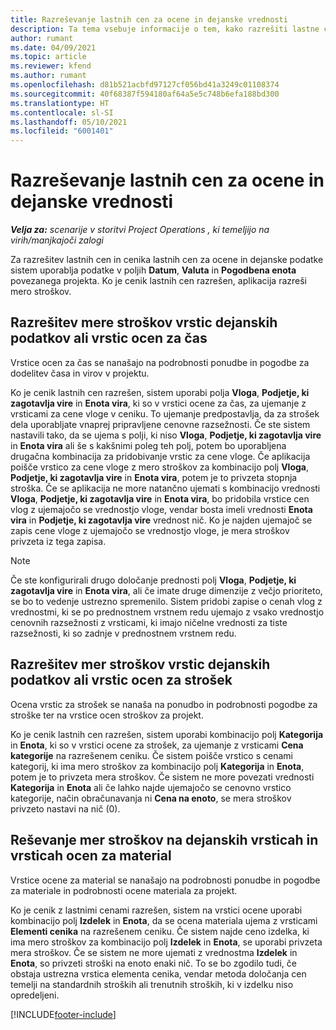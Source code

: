 ```yaml
---
title: Razreševanje lastnih cen za ocene in dejanske vrednosti
description: Ta tema vsebuje informacije o tem, kako razrešiti lastne cene za ocene in dejanske vrednosti.
author: rumant
ms.date: 04/09/2021
ms.topic: article
ms.reviewer: kfend
ms.author: rumant
ms.openlocfilehash: d81b521acbfd97127cf056bd41a3249c01108374
ms.sourcegitcommit: 40f68387f594180af64a5e5c748b6efa188bd300
ms.translationtype: HT
ms.contentlocale: sl-SI
ms.lasthandoff: 05/10/2021
ms.locfileid: "6001401"
---
```

# <a name="resolving-cost-prices-for-estimates-and-actuals"></a>Razreševanje lastnih cen za ocene in dejanske vrednosti

_**Velja za:** scenarije v storitvi Project Operations , ki temeljijo na virih/manjkajoči zalogi_

Za razrešitev lastnih cen in cenika lastnih cen za ocene in dejanske podatke sistem uporablja podatke v poljih **Datum**, **Valuta** in **Pogodbena enota** povezanega projekta. Ko je cenik lastnih cen razrešen, aplikacija razreši mero stroškov.

## <a name="resolving-cost-rates-on-actual-and-estimate-lines-for-time"></a>Razrešitev mere stroškov vrstic dejanskih podatkov ali vrstic ocen za čas

Vrstice ocen za čas se nanašajo na podrobnosti ponudbe in pogodbe za dodelitev časa in virov v projektu.

Ko je cenik lastnih cen razrešen, sistem uporabi polja **Vloga**, **Podjetje, ki zagotavlja vire** in **Enota vira**, ki so v vrstici ocene za čas, za ujemanje z vrsticami za cene vloge v ceniku. To ujemanje predpostavlja, da za strošek dela uporabljate vnaprej pripravljene cenovne razsežnosti. Če ste sistem nastavili tako, da se ujema s polji, ki niso **Vloga**, **Podjetje, ki zagotavlja vire** in **Enota vira** ali še s kakšnimi poleg teh polj, potem bo uporabljena drugačna kombinacija za pridobivanje vrstic za cene vloge. Če aplikacija poišče vrstico za cene vloge z mero stroškov za kombinacijo polj **Vloga**, **Podjetje, ki zagotavlja vire** in **Enota vira**, potem je to privzeta stopnja stroška. Če se aplikacija ne more natančno ujemati s kombinacijo vrednosti **Vloga**, **Podjetje, ki zagotavlja vire** in **Enota vira**, bo pridobila vrstice cen vlog z ujemajočo se vrednostjo vloge, vendar bosta imeli vrednosti **Enota vira** in **Podjetje, ki zagotavlja vire** vrednost nič. Ko je najden ujemajoč se zapis cene vloge z ujemajočo se vrednostjo vloge, je mera stroškov privzeta iz tega zapisa. 

> [!NOTE]
> Če ste konfigurirali drugo določanje prednosti polj **Vloga**, **Podjetje, ki zagotavlja vire** in **Enota vira**, ali če imate druge dimenzije z večjo prioriteto, se bo to vedenje ustrezno spremenilo. Sistem pridobi zapise o cenah vlog z vrednostmi, ki se po prednostnem vrstnem redu ujemajo z vsako vrednostjo cenovnih razsežnosti z vrsticami, ki imajo ničelne vrednosti za tiste razsežnosti, ki so zadnje v prednostnem vrstnem redu.

## <a name="resolving-cost-rates-on-actual-and-estimate-lines-for-expense"></a>Razrešitev mer stroškov vrstic dejanskih podatkov ali vrstic ocen za strošek

Ocena vrstic za strošek se nanaša na ponudbo in podrobnosti pogodbe za stroške ter na vrstice ocen stroškov za projekt.

Ko je cenik lastnih cen razrešen, sistem uporabi kombinacijo polj **Kategorija** in **Enota**, ki so v vrstici ocene za strošek, za ujemanje z vrsticami **Cena kategorije** na razrešenem ceniku. Če sistem poišče vrstico s cenami kategorij, ki ima mero stroškov za kombinacijo polj **Kategorija** in **Enota**, potem je to privzeta mera stroškov. Če sistem ne more povezati vrednosti **Kategorija** in **Enota** ali če lahko najde ujemajočo se cenovno vrstico kategorije, način obračunavanja ni **Cena na enoto**, se mera stroškov privzeto nastavi na nič (0).

## <a name="resolving-cost-rates-on-actual-and-estimate-lines-for-material"></a>Reševanje mer stroškov na dejanskih vrsticah in vrsticah ocen za material

Vrstice ocene za material se nanašajo na podrobnosti ponudbe in pogodbe za materiale in podrobnosti ocene materiala za projekt.

Ko je cenik z lastnimi cenami razrešen, sistem na vrstici ocene uporabi kombinacijo polj **Izdelek** in **Enota**, da se ocena materiala ujema z vrsticami **Elementi cenika** na razrešenem ceniku. Če sistem najde ceno izdelka, ki ima mero stroškov za kombinacijo polj **Izdelek** in **Enota**, se uporabi privzeta mera stroškov. Če se sistem ne more ujemati z vrednostma **Izdelek** in **Enota**, so privzeti stroški na enoto enaki nič. To se bo zgodilo tudi, če obstaja ustrezna vrstica elementa cenika, vendar metoda določanja cen temelji na standardnih stroških ali trenutnih stroških, ki v izdelku niso opredeljeni.

[!INCLUDE[footer-include](../includes/footer-banner.md)]
